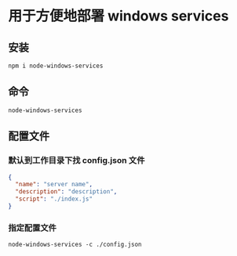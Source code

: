 # 用于方便地部署 windows services

## 安装
```
npm i node-windows-services
```

## 命令
```
node-windows-services
```

## 配置文件
### 默认到工作目录下找 config.json 文件
```json
{
  "name": "server name",
  "description": "description",
  "script": "./index.js"
}
```

### 指定配置文件
```
node-windows-services -c ./config.json
```
